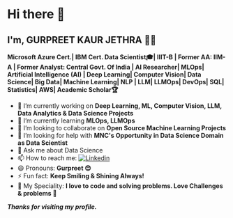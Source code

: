 # Hi there 👋

## I'm, GURPREET KAUR JETHRA 👩‍🎓
**Microsoft Azure Cert.| IBM Cert. Data Scientist🎓| IIIT-B | Former AA: IIM-A | Former Analyst: Central Govt. Of
India | AI Researcher| MLOps| Artificial Intelligence (AI) | Deep Learning| Computer Vision| Data Science| Big
Data| Machine Learning| NLP | LLM| LLMOps| DevOps| SQL| Statistics| AWS| Academic Scholar🏆**

- 🔭 I’m currently working on **Deep Learning, ML, Computer Vision, LLM, Data Analytics & Data Science Projects**
- 🌱 I’m currently learning **MLOps, LLMOps**
- 👯 I’m looking to collaborate on **Open Source Machine Learning Projects**
- 🤔 I’m looking for help with **MNC's Opportunity in Data Science Domain as Data Scientist**
- 💬 Ask me about Data Science
- 📫 How to reach me: <a href='https://www.linkedin.com/in/gurpreetkaurjethra/' target="_blank"><img alt='Linkedin' src='https://img.shields.io/badge/GURPREET-100000?style=plastic&logo=Linkedin&logoColor=4DA9E7&labelColor=black&color=black'/></a>
- 😄 Pronouns: **Gurpreet 😊**
- ⚡ Fun fact: **Keep Smiling & Shining Always!**
- 🎯 My Speciality: **I love to code and solving problems. Love Challenges & problems 💪**


***Thanks for visiting my profile.***

